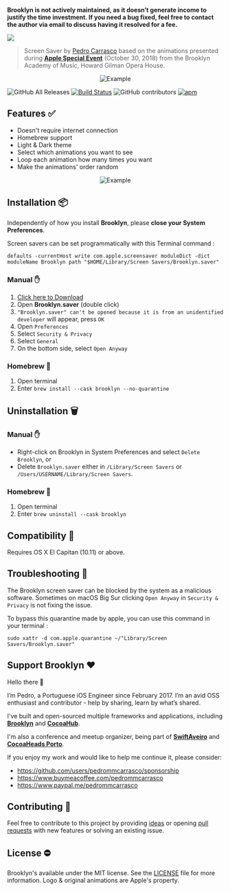 **Brooklyn is not actively maintained, as it doesn’t generate income to justify the time investment. If you need a bug fixed, feel free to contact the author via email to discuss having it resolved for a fee.**

![](https://github.com/pedrommcarrasco/Brooklyn/blob/master/Design/logo.jpg?raw=true)

> Screen Saver by [Pedro Carrasco](https://twitter.com/pedrommcarrasco) based on the animations presented during **[Apple Special Event](https://www.youtube.com/watch?v=bfHEnw6Rm-4)** (October 30, 2018) from the Brooklyn Academy of Music, Howard Gilman Opera House.

<p align="center">
    <img src="https://github.com/pedrommcarrasco/Brooklyn/blob/master/Design/showcase.gif?raw=true" alt="Example"/>
</p>

![GitHub All Releases](https://img.shields.io/github/downloads/pedrommcarrasco/brooklyn/total.svg) [![Build Status](https://travis-ci.org/pedrommcarrasco/Brooklyn.svg?branch=master)](https://travis-ci.org/pedrommcarrasco/Brooklyn) ![GitHub contributors](https://img.shields.io/github/contributors/pedrommcarrasco/brooklyn.svg) [![apm](https://img.shields.io/apm/l/vim-mode.svg)](https://github.com/pedrommcarrasco/Brooklyn/blob/master/LICENSE)

## Features ✅

* Doesn't require internet connection
* Homebrew support
* Light & Dark theme
* Select which animations you want to see
* Loop each animation how many times you want
* Make the animations' order random

<p align="center">
    <img src="https://github.com/pedrommcarrasco/Brooklyn/blob/master/Design/preferenceMenu.png?raw=true" alt="Example"/>
</p>

## Installation 📦

Independently of how you install **Brooklyn**, please **close your System Preferences**.

Screen savers can be set programmatically with this Terminal command :

```shell
defaults -currentHost write com.apple.screensaver moduleDict -dict moduleName Brooklyn path "$HOME/Library/Screen Savers/Brooklyn.saver"
```

### Manual :hand:

1. [Click here to Download](https://github.com/pedrommcarrasco/Brooklyn/releases/download/2.1.0/Brooklyn.saver.zip)
2. Open **Brooklyn.saver** (double click)
3. `"Brooklyn.saver" can't be opened because it is from an unidentified developer` will appear, press `OK`
4. Open `Preferences`
5. Select `Security & Privacy`
6. Select `General`
7. On the bottom side, select `Open Anyway`

### Homebrew 🍺

1. Open terminal
2. Enter `brew install --cask brooklyn --no-quarantine`

## Uninstallation 🗑️

### Manual :hand:

- Right-click on Brooklyn in System Preferences and select `Delete Brooklyn`, or
- Delete `Brooklyn.saver` either in `/Library/Screen Savers` or `/Users/USERNAME/Library/Screen Savers`. 

### Homebrew 🍺

1. Open terminal
2. Enter `brew uninstall --cask brooklyn`

## Compatibility 🔧

Requires OS X El Capitan (10.11) or above.

## Troubleshooting 🤕

The Brooklyn screen saver can be blocked by the system as a malicious software. Sometimes on macOS Big Sur clicking `Open Anyway` in `Security & Privacy` is not fixing the issue.  

To bypass this quarantine made by apple, you can use this command in your terminal :

```shell
sudo xattr -d com.apple.quarantine ~/"Library/Screen Savers/Brooklyn.saver"
```

## Support Brooklyn ❤️

Hello there 👋

I’m Pedro, a Portuguese iOS Engineer since February 2017. I’m an avid OSS enthusiast and contributor - help by sharing, learn by what’s shared.

I've built and open-sourced multiple frameworks and applications, including **[Brooklyn](https://github.com/pedrommcarrasco/Brooklyn)** and **[CocoaHub](https://cocoahub.app)**.

I'm also a conference and meetup organizer, being part of **[SwiftAveiro](https://swiftaveiro.xyz)** and **[CocoaHeads Porto](https://www.meetup.com/CocoaHeads-Porto/)**.

If you enjoy my work and would like to help me continue it, please consider:
* https://github.com/users/pedrommcarrasco/sponsorship
* https://www.buymeacoffee.com/pedrommcarrasco
* https://www.paypal.me/pedrommcarrasco


## Contributing  🙌 

Feel free to contribute to this project by providing [ideas](https://github.com/pedrommcarrasco/Brooklyn/issues?q=is%3Aissue+is%3Aopen+sort%3Aupdated-desc) or opening [pull requests](https://github.com/pedrommcarrasco/Brooklyn/pulls?q=is%3Apr+is%3Aopen+sort%3Aupdated-desc) with new features or solving an existing issue.

## License ⛔

Brooklyn's available under the MIT license. See the [LICENSE](https://github.com/pedrommcarrasco/Brooklyn/blob/master/LICENSE) file for more information. Logo & original animations are Apple's property.
